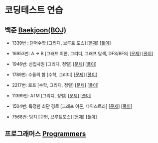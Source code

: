 # 코딩테스트 연습

## 백준 [Baekjoon(BOJ)](https://www.acmicpc.net/problem/tags)

- 1339번 : 단어수학 [그리디, 브루트 포스] [[문제](https://www.acmicpc.net/problem/1339)] [[풀이](https://velog.io/@joniekwon/Python-%EB%B0%B1%EC%A4%80-1339%EB%B2%88-%EB%8B%A8%EC%96%B4-%EC%88%98%ED%95%99)]

- 16953번: A → B [그래프 이론, 그리디, 그래프 탐색, DFS/BFS] [[문제](https://www.acmicpc.net/problem/16953)] [[풀이](https://velog.io/@joniekwon/Python-%EB%B0%B1%EC%A4%80-16953%EB%B2%88-A-B)]

- 1946번: 신입사원 [그리디, 정렬] [[문제](https://www.acmicpc.net/problem/1946)] [[풀이](https://velog.io/@joniekwon/Python-%EB%B0%B1%EC%A4%80-1946%EB%B2%88-%EC%8B%A0%EC%9E%85-%EC%82%AC%EC%9B%90)]

- 1789번: 수들의 합 [수학, 그리디] [[문제](https://www.acmicpc.net/problem/1789)] [[풀이](https://velog.io/@joniekwon/Python-%EB%B0%B1%EC%A4%80-1789%EB%B2%88-%EC%88%98%EB%93%A4%EC%9D%98-%ED%95%A9)]

- 2217번: 로프 [수학, 그리디, 정렬] [[문제](https://www.acmicpc.net/problem/2217)] [[풀이](https://velog.io/@joniekwon/Python-%EB%B0%B1%EC%A4%80-2217%EB%B2%88-%EB%A1%9C%ED%94%84)]

- 11399번: ATM [그리디, 정렬] [[문제](https://www.acmicpc.net/problem/11399)] [[풀이](https://velog.io/@joniekwon/Python-%EB%B0%B1%EC%A4%80-11399%EB%B2%88-ATM)]

- 1504번: 특정한 최단 경로 [그래프 이론, 다익스트라] [[문제](https://www.acmicpc.net/problem/1504)] [[풀이](https://velog.io/@joniekwon/Python-%EB%B0%B1%EC%A4%80-1504%EB%B2%88-%ED%8A%B9%EC%A0%95%ED%95%9C-%EC%B5%9C%EB%8B%A8-%EA%B2%BD%EB%A1%9C)]

- 7568번: 덩치 [구현, 브루트포스] [[문제](https://www.acmicpc.net/problem/7568)] [[풀이](https://velog.io/@joniekwon/Python-%EB%B0%B1%EC%A4%80-7568%EB%B2%88-%EB%8D%A9%EC%B9%98)]

## 프로그래머스 [Programmers](https://programmers.co.kr/learn/challenges)

